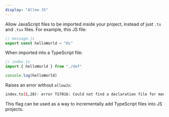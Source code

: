 ```yaml
---
display: "Allow JS"
---
```


Allow JavaScript files to be imported inside your project, instead of just `.ts` and `.tsx` files. For example, this JS file:

```js
// message.js
export const helloWorld = "Hi"
```

When imported into a TypeScript file:

```ts
// index.ts
import { helloWorld } from "./def"

console.log(helloWorld)
```

Raises an error without `allowJs`:

```sh
index.ts(1,28): error TS7016: Could not find a declaration file for module './message'. '/message.js' implicitly has an 'any' type.
```

This flag can be used as a way to incrementally add TypeScript files into JS projects.
